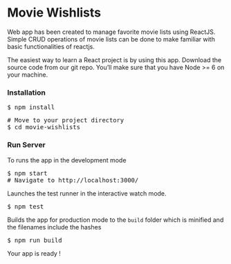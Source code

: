 # Movie Wishlists
Web app has been created to manage favorite movie lists using ReactJS. Simple CRUD operations of movie lists can be done to make familiar with basic functionalities of reactjs. 

The easiest way to learn a React project is by using this app. Download the source code from our git repo. You’ll make sure that you have Node >= 6 on your machine.
 
<h3>Installation</h3>
<pre>$ npm install</pre>

<pre>
# Move to your project directory
$ cd movie-wishlists
</pre>

<h3>Run Server</h3>
To runs the app in the development mode
<pre>$ npm start
# Navigate to http://localhost:3000/
</pre>

Launches the test runner in the interactive watch mode.
<pre>$ npm test </pre>

Builds the app for production mode to the `build` folder which is minified and the filenames include the hashes
<pre>$ npm run build </pre>

Your app is ready !
